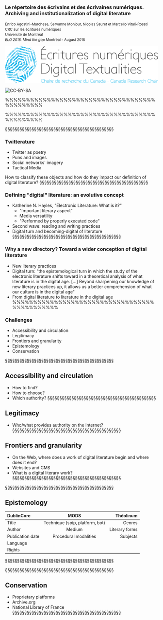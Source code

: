 <!-- .slide: data-background-image="img/zotero.png" -->
<!-- .slide: class="hover"-->

### Le répertoire des écrivains et des écrivaines numériques. Archiving and institutionalization of digital literature

<small>Enrico Agostini-Marchese, Servanne Monjour, Nicolas Sauret et Marcello Vitali-Rosati</small> <br> <small>CRC sur les écritures numériques</small> <br> <small>Université de Montréal</small>
<br>
<small>_ELO 2018. Mind the gap_ Montréal - August 2018</small>

![logo CRCEN](img/LogoENDT10-2016.png) <!-- .element: class="logo" style="width:30%; background-color:ghostwhite;padding: 5px" -->

<!-- .element: style="font-size:1.4rem" -->

![CC-BY-SA](http://i.creativecommons.org/l/by-sa/4.0/88x31.png) <!-- .element: class="logo" -->

%%%%%%%%%%%%%%%%%%%%%%%%%%%%%%%%%%%%%%%%%%%%%
<!-- .slide: data-background-image="img/autorite.JPG" -->
%%%%%%%%%%%%%%%%%%%%%%%%%%%%%%%%%%%%%%%%%%%%%
<!-- .slide: data-background-image="img/ArchetPoupee.png" -->
<!-- .slide: class="hover"-->
§§§§§§§§§§§§§§§§§§§§§§§§§§§§§§§§§§§§§§§§§§§§§
<!-- .slide: data-background-image="img/ArchetPoupee.png" -->
<!-- .slide: class="hover"-->

### Twitterature
- Twitter as poetry
- Puns and images
- Social networks' imagery
- Tactical Media

How to classify these objects and how do they impact our definition of digital literature?
§§§§§§§§§§§§§§§§§§§§§§§§§§§§§§§§§§§§§§§§§§§§§
<!-- .slide: data-background-image="img/rueInstin.jpg" -->
<!-- .slide: class="hover"-->
### Defining "digital" literature: an evolutive concept

- Katherine N. Hayles, "Electronic Literature: What is it?"
  - "Important literary aspect"
  - Media versatility
  - "Performed by properly executed code"
- Second wave: reading and writing practices
- Digital turn and becoming-digital of literature
§§§§§§§§§§§§§§§§§§§§§§§§§§§§§§§§§§§§§§§§§§§§§
<!-- .slide: data-background-image="img/rep_en.png" -->
<!-- .slide: class="hover"-->
### Why a new directory? Toward a wider conception of digital literature

- New literary practices
- Digital turn: "the epistemological turn in which the study of the electronic literature shifts toward in a theoretical analysis of what literature is in the digital age. [...] Beyond sharpening our knowledge of new literary practices up, it allows us a better comprehension of what our culture is in the digital age"
- From digital literature to literature in the digital age
%%%%%%%%%%%%%%%%%%%%%%%%%%%%%%%%%%%%%%%%%%%%%
<!-- .slide: data-background-image="img/victoria.png" -->
<!-- .slide: class="hover"-->

### Challenges

- Accessibility and circulation
- Legitimacy
- Frontiers and granularity
- Epistemology
- Conservation

§§§§§§§§§§§§§§§§§§§§§§§§§§§§§§§§§§§§§§§§§§§§§
<!-- .slide: data-background-image="img/servicepresse.png" -->
<!-- .slide: class="hover"-->

## Accessibility and circulation

- How to find?
- How to choose?
- Which authority?
§§§§§§§§§§§§§§§§§§§§§§§§§§§§§§§§§§§§§§§§§§§§§
<!-- .slide: data-background-image="img/bnf.png" -->
<!-- .slide: class="hover"-->

## Legitimacy

- Who/what provides authority on the Internet?
§§§§§§§§§§§§§§§§§§§§§§§§§§§§§§§§§§§§§§§§§§§§§
<!-- .slide: data-background-image="img/desordre.png" -->
<!-- .slide: class="hover"-->

## Frontiers and granularity

- On the Web, where does a work of digital literature begin and where does it end?
- Websites and CMS
- What is a digital literary work?
§§§§§§§§§§§§§§§§§§§§§§§§§§§§§§§§§§§§§§§§§§§§§
<!-- .slide: data-background-image="img/carnets.png" -->
§§§§§§§§§§§§§§§§§§§§§§§§§§§§§§§§§§§§§§§§§§§§§
<!-- .slide: data-background-image="img/liste1.png" -->
<!-- .slide: class="hover"-->

## Epistemology

| DublinCore      |    MODS     |        Théolinum |
| :------------ | :-------------: | -------------: |
|Title   |Technique (spip, platform, bot)   |Genres   |
|Author   |Medium   |Literary forms   |
|Publication date   |Procedural modalities   |Subjects   |
|Language   |   |   |
|Rights   |   |   |
§§§§§§§§§§§§§§§§§§§§§§§§§§§§§§§§§§§§§§§§§§§§§
<!-- .slide: data-background-image="img/formes_litteraires.png" -->
§§§§§§§§§§§§§§§§§§§§§§§§§§§§§§§§§§§§§§§§§§§§§

<!-- .slide: data-background-image="img/portierEtantDonneeInaccessible.png" -->
<!-- .slide: class="hover"-->

## Conservation

- Proprietary platforms
- Archive.org
- National Library of France
§§§§§§§§§§§§§§§§§§§§§§§§§§§§§§§§§§§§§§§§§§§§§
<!-- .slide: data-background-image="img/archive.png" -->
